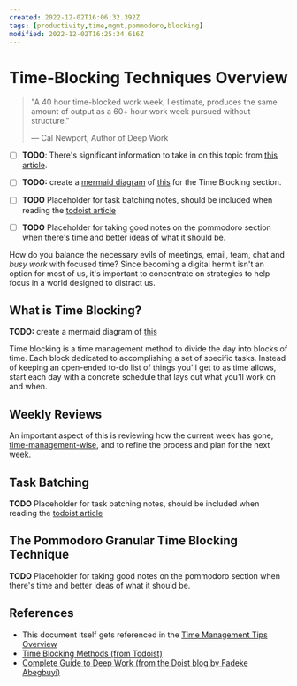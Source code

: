 ```yaml
---
created: 2022-12-02T16:06:32.392Z
tags: [productivity,time,mgmt,pommodoro,blocking]
modified: 2022-12-02T16:25:34.616Z
---
```

# Time-Blocking Techniques Overview

>"A 40 hour time-blocked work week, I estimate,
>produces the same amount of output as a 60+ hour work week
>pursued without structure."
>
>— Cal Newport, Author of Deep Work

* [ ] **TODO**:
There's significant information to take in on this topic from
[this article][time-blocking-todoist].

* [ ] **TODO:** create a [mermaid diagram](mermaid-diagrams.md) of
[this](https://images.ctfassets.net/dm4oa8qtogq0/4TX4sf646bho3bNtnOKLFr/afcd4912bdc83f1eb6ed2709ad2acf92/Time_blocking.png)
for the Time Blocking section.

* [ ] **TODO** Placeholder for task batching notes,
should be included when reading the [todoist article][time-blocking-todoist]

* [ ] **TODO** Placeholder for taking good notes on the pommodoro section when
there's time and better ideas of what it should be.

How do you balance the necessary evils of meetings,
email, team, chat and *busy work* with focused time?
Since becoming a digital hermit isn't an option for most of us,
it's important to concentrate on strategies to
help focus in a world designed to distract us.

## What is Time Blocking?

**TODO:** create a mermaid diagram of [this](https://images.ctfassets.net/dm4oa8qtogq0/4TX4sf646bho3bNtnOKLFr/afcd4912bdc83f1eb6ed2709ad2acf92/Time_blocking.png)

Time blocking is a time management method to divide the day into blocks of time.
Each block dedicated to accomplishing a set of specific tasks.
Instead of keeping an open-ended to-do list of things you'll get to as time allows,
start each day with a concrete schedule that lays out what you'll work on and when.

## Weekly Reviews

An important aspect of this is reviewing how the current week has gone,
[time-management-wise](time-management.md),
and to refine the process and plan for the next week.

## Task Batching

**TODO** Placeholder for task batching notes,
should be included when reading the [todoist article][time-blocking-todoist]

## The Pommodoro Granular Time Blocking Technique

**TODO** Placeholder for taking good notes on the pommodoro section when
there's time and better ideas of what it should be.

## References

* This document itself gets referenced in the
[Time Management Tips Overview](time-management.md)
* [Time Blocking Methods (from Todoist)][time-blocking-todoist]
* [Complete Guide to Deep Work (from the Doist blog by Fadeke Abegbuyi)][deep-work-doist-blog]

<!-- Hidden Reference Links Below Here -->
[time-blocking-todoist]: https://todoist.com/productivity-methods/time-blocking "Time Blocking Methods (from Todoist)"
[deep-work-doist-blog]: https://blog.doist.com/deep-work/ "Complete Guide to Deep Work (from the Doist blog by Fadeke Abegbuyi)"
